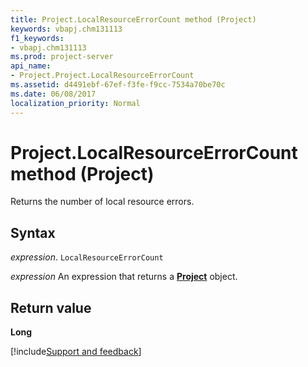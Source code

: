 ```yaml
---
title: Project.LocalResourceErrorCount method (Project)
keywords: vbapj.chm131113
f1_keywords:
- vbapj.chm131113
ms.prod: project-server
api_name:
- Project.Project.LocalResourceErrorCount
ms.assetid: d4491ebf-67ef-f3fe-f9cc-7534a70be70c
ms.date: 06/08/2017
localization_priority: Normal
---
```



# Project.LocalResourceErrorCount method (Project)

Returns the number of local resource errors.


## Syntax

_expression_. `LocalResourceErrorCount`

 _expression_ An expression that returns a **[Project](project.project.md)** object.


## Return value

 **Long**

[!include[Support and feedback](~/includes/feedback-boilerplate.md)]